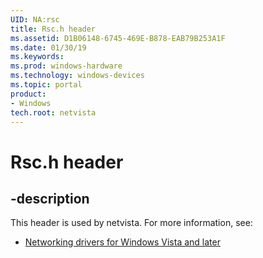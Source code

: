 ```yaml
---
UID: NA:rsc
title: Rsc.h header
ms.assetid: D1B06148-6745-469E-B878-EAB79B253A1F
ms.date: 01/30/19
ms.keywords: 
ms.prod: windows-hardware
ms.technology: windows-devices
ms.topic: portal
product:
- Windows
tech.root: netvista
---
```


# Rsc.h header


## -description


This header is used by netvista. For more information, see:

- [Networking drivers for Windows Vista and later](../_netvista/index.md)
